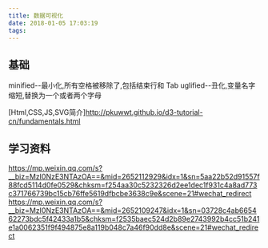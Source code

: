 ```yaml
---
title: 数据可视化
date: 2018-01-05 17:03:19
tags:
---
```

<!--more-->

## 基础
minified--最小化,所有空格被移除了,包括结束行和 Tab
uglified--丑化,变量名字缩短,替换为一个或者两个字母


[Html,CSS,JS,SVG简介]http://pkuwwt.github.io/d3-tutorial-cn/fundamentals.html

## 学习资料
https://mp.weixin.qq.com/s?__biz=MzI0NzE3NTAzOA==&mid=2652112929&idx=1&sn=5aa22b52d91557f88fcd5114d0fe0529&chksm=f254aa30c5232326d2ee1dec1f931c4a8ad773c371766739bc15cb76ffe5619dfbcbe3638c9e&scene=21#wechat_redirect
https://mp.weixin.qq.com/s?__biz=MzI0NzE3NTAzOA==&mid=2652109247&idx=1&sn=03728c4ab665462273bdc5f42433a1b5&chksm=f2535baec524d2b89e2743992b4cc51b241e1a0062351f9f494875e8a119b048c7a46f90dd8e&scene=21#wechat_redirect
